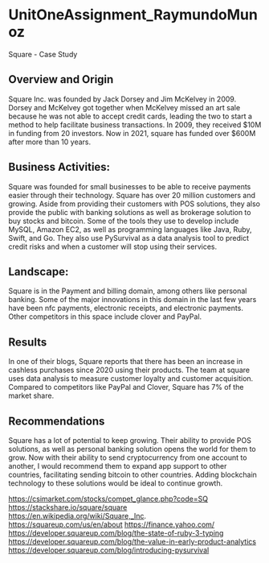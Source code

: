 # UnitOneAssignment_RaymundoMunoz
Square - Case Study

## Overview and Origin

Square Inc. was founded by Jack Dorsey and Jim McKelvey in 2009. Dorsey and McKelvey got together when McKelvey missed an art sale because he was not able to accept credit cards, leading the two to start a method to help facilitate business transactions. In 2009, they received $10M in funding from 20 investors. Now in 2021, square has funded over $600M after more than 10 years. 



## Business Activities:

Square was founded for small businesses to be able to receive payments easier through their technology.  Square has over 20 million customers and growing. Aside from providing their customers with POS solutions, they also provide the public with banking solutions as well as brokerage solution to buy stocks and bitcoin. Some of the tools they use to develop include MySQL, Amazon EC2, as well as programming languages like Java, Ruby, Swift, and Go. They also use PySurvival as a data analysis tool to predict credit risks and when a customer will stop using their services.


## Landscape:

Square is in the Payment and billing domain, among others like personal banking. Some of the major innovations in this domain in the last few years have been nfc payments, electronic receipts, and electronic payments. Other competitors in this space include clover and PayPal.


## Results

In one of their blogs, Square reports that there has been an increase in cashless purchases since 2020 using their products. The team at square uses data analysis to measure customer loyalty and customer acquisition. Compared to competitors like PayPal and Clover, Square has 7% of the market share. 



## Recommendations

Square has a lot of potential to keep growing. Their ability to provide POS solutions, as well as personal banking solution opens the world for them to grow. Now with their ability to send cryptocurrency from one account to another, I would recommend them to expand app support to other countries, facilitating sending bitcoin to other countries. Adding blockchain technology to these solutions would be ideal to continue growth. 

https://csimarket.com/stocks/compet_glance.php?code=SQ
https://stackshare.io/square/square
https://en.wikipedia.org/wiki/Square,_Inc.
https://squareup.com/us/en/about
https://finance.yahoo.com/
https://developer.squareup.com/blog/the-state-of-ruby-3-typing
https://developer.squareup.com/blog/the-value-in-early-product-analytics
https://developer.squareup.com/blog/introducing-pysurvival
